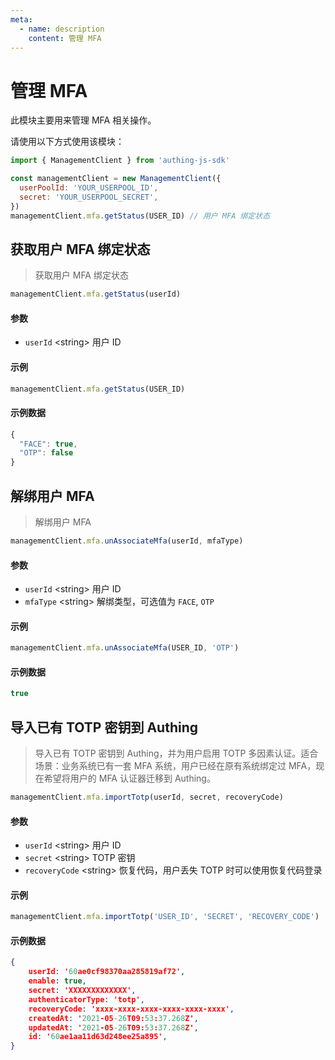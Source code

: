 ```yaml
---
meta:
  - name: description
    content: 管理 MFA
---
```


# 管理 MFA

<LastUpdated/>

此模块主要用来管理 MFA 相关操作。

请使用以下方式使用该模块：

```javascript
import { ManagementClient } from 'authing-js-sdk'

const managementClient = new ManagementClient({
  userPoolId: 'YOUR_USERPOOL_ID',
  secret: 'YOUR_USERPOOL_SECRET',
})
managementClient.mfa.getStatus(USER_ID) // 用户 MFA 绑定状态
```

## 获取用户 MFA 绑定状态
> 获取用户 MFA 绑定状态

```js
managementClient.mfa.getStatus(userId)
```


#### 参数

- `userId` \<string\> 用户 ID

#### 示例

```javascript
managementClient.mfa.getStatus(USER_ID)
```

#### 示例数据

```js
{
  "FACE": true,
  "OTP": false
}
```

## 解绑用户 MFA
> 解绑用户 MFA

```js
managementClient.mfa.unAssociateMfa(userId, mfaType)
```


#### 参数

- `userId` \<string\> 用户 ID
- `mfaType` \<string\> 解绑类型，可选值为 `FACE`, `OTP`

#### 示例

```javascript
managementClient.mfa.unAssociateMfa(USER_ID, 'OTP')
```

#### 示例数据

```js
true
```

## 导入已有 TOTP 密钥到 Authing
> 导入已有 TOTP 密钥到 Authing，并为用户启用 TOTP 多因素认证。适合场景：业务系统已有一套 MFA 系统，用户已经在原有系统绑定过 MFA，现在希望将用户的 MFA 认证器迁移到 Authing。

```js
managementClient.mfa.importTotp(userId, secret, recoveryCode)
```


#### 参数

- `userId` \<string\> 用户 ID
- `secret` \<string\> TOTP 密钥
- `recoveryCode` \<string\> 恢复代码，用户丢失 TOTP 时可以使用恢复代码登录

#### 示例

```javascript
managementClient.mfa.importTotp('USER_ID', 'SECRET', 'RECOVERY_CODE')
```

#### 示例数据

```json
{
    userId: '60ae0cf98370aa285819af72',
    enable: true,
    secret: 'XXXXXXXXXXXXX',
    authenticatorType: 'totp',
    recoveryCode: 'xxxx-xxxx-xxxx-xxxx-xxxx-xxxx',
    createdAt: '2021-05-26T09:53:37.268Z',
    updatedAt: '2021-05-26T09:53:37.268Z',
    id: '60ae1aa11d63d248ee25a895',
}
```
